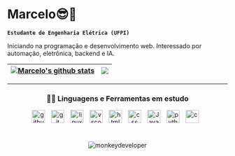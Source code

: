 # Marcelo😎🤘

**`Estudante de Engenharia Elétrica (UFPI)`**

Iniciando na programação e desenvolvimento web. Interessado por automação, eletrônica, backend e IA.
<br>

| <a href="https://github.com/anuraghazra/github-readme-stats"><img align="center" src="https://github-readme-stats.vercel.app/api?username=marcelomagro&rank_icon=github&include_all_commits=true&show_icons=true&count_private=true&theme=codeSTACKr" alt="Marcelo's github stats" /></a> | <a href="https://github.com/anuraghazra/github-readme-stats"><img align="center" src="https://github-readme-stats.vercel.app/api/top-langs/?username=marcelomagro&layout=compact&theme=codeSTACKr&hide_border=true" /></a> |
| ------------- | ------------- |

---

<div align="center">
  <h3>👨‍💻 Linguagens e Ferramentas em estudo</h3>
  <img alt="github" width="30px" style="padding-right:10px;" src="https://cdn.jsdelivr.net/gh/devicons/devicon/icons/github/github-original.svg" />
  <img alt="git" width="30px" style="padding-right:10px;" src="https://cdn.jsdelivr.net/gh/devicons/devicon/icons/git/git-original.svg" />
  <img alt="linux" width="30px" style="padding-right:10px;" src="https://cdn.jsdelivr.net/gh/devicons/devicon/icons/linux/linux-original.svg" />
  <img alt="vscode" width="30px" style="padding-right:10px;" src="https://cdn.jsdelivr.net/gh/devicons/devicon/icons/vscode/vscode-original.svg" />
  <img alt="html" width="30px" style="padding-right:10px;" src="https://cdn.jsdelivr.net/gh/devicons/devicon/icons/html5/html5-plain.svg" />
  <img alt="css" width="30px" style="padding-right:10px;" src="https://cdn.jsdelivr.net/gh/devicons/devicon/icons/css3/css3-plain.svg" />
  <img alt="JavaScript" width="30px" style="padding-right:10px;" src="https://cdn.jsdelivr.net/gh/devicons/devicon/icons/javascript/javascript-original.svg" />
  <img alt="python" width="30px" style="padding-right:10px;" src="https://cdn.jsdelivr.net/gh/devicons/devicon/icons/python/python-original.svg" />
  <img alt="c" width="30px" style="padding-right:10px;" src="https://cdn.jsdelivr.net/gh/devicons/devicon/icons/c/c-original.svg" />
</div>

#

<div align="center">
  <img alt="monkeydeveloper" src="monkeydeveloper.gif">
</div>
